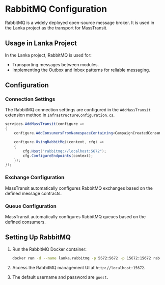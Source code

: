 # RabbitMQ Configuration

RabbitMQ is a widely deployed open-source message broker. It is used in the Lanka project as the transport for MassTransit.

## Usage in Lanka Project

In the Lanka project, RabbitMQ is used for:

* Transporting messages between modules.
* Implementing the Outbox and Inbox patterns for reliable messaging.

## Configuration

### Connection Settings

The RabbitMQ connection settings are configured in the `AddMassTransit` extension method in `InfrastructureConfiguration.cs`.

```csharp
services.AddMassTransit(configure =>
{
    configure.AddConsumersFromNamespaceContaining<CampaignCreatedConsumer>();

    configure.UsingRabbitMq((context, cfg) =>
    {
        cfg.Host("rabbitmq://localhost:5672");
        cfg.ConfigureEndpoints(context);
    });
});
```

### Exchange Configuration

MassTransit automatically configures RabbitMQ exchanges based on the defined message contracts.

### Queue Configuration

MassTransit automatically configures RabbitMQ queues based on the defined consumers.

## Setting Up RabbitMQ

1. Run the RabbitMQ Docker container:

    ```bash
    docker run -d --name lanka.rabbitmq -p 5672:5672 -p 15672:15672 rabbitmq:3-management
    ```

2. Access the RabbitMQ management UI at `http://localhost:15672`.
3. The default username and password are `guest`.